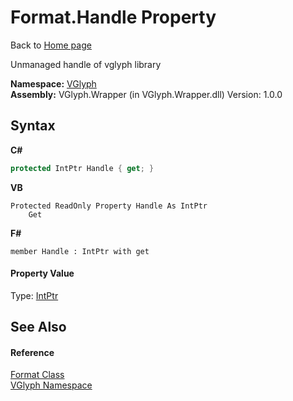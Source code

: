 # Format.Handle Property 
Back to <a href="Home.md">Home page</a> 

Unmanaged handle of vglyph library

**Namespace:**&nbsp;<a href="N_VGlyph.md">VGlyph</a><br />**Assembly:**&nbsp;VGlyph.Wrapper (in VGlyph.Wrapper.dll) Version: 1.0.0

## Syntax

**C#**<br />
``` C#
protected IntPtr Handle { get; }
```

**VB**<br />
``` VB
Protected ReadOnly Property Handle As IntPtr
	Get
```

**F#**<br />
``` F#
member Handle : IntPtr with get

```


#### Property Value
Type: <a href="http://msdn2.microsoft.com/en-us/library/5he14kz8" target="_blank">IntPtr</a>

## See Also


#### Reference
<a href="T_VGlyph_Format.md">Format Class</a><br /><a href="N_VGlyph.md">VGlyph Namespace</a><br />
